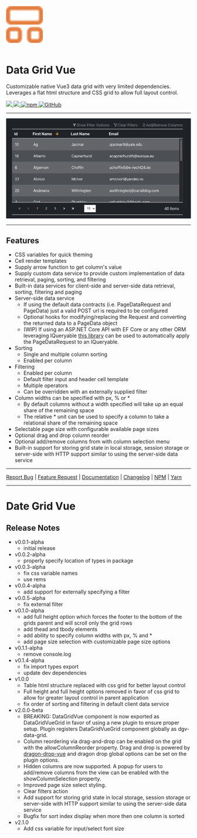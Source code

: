 <img src="./vuepress/docs/.vuepress/public/favicon.svg" width="100" style="margin: 15px 0;" />

# Data Grid Vue

Customizable native Vue3 data grid with very limited dependencies. Leverages a flat html structure and CSS grid to allow full layout control.

<div class="badges">
  <a href="https://github.com/nruffing/data-grid-vue/actions/workflows/ci.yml">
    <img src="https://github.com/nruffing/data-grid-vue/actions/workflows/ci.yml/badge.svg" />
  </a>
  <a href="https://github.com/nruffing/data-grid-vue/actions/workflows/azure-static-web-apps-white-grass-07ff9650f.yml">
    <img src="https://github.com/nruffing/data-grid-vue/actions/workflows/azure-static-web-apps-white-grass-07ff9650f.yml/badge.svg" />
  </a>
  <a href="https://www.npmjs.com/package/data-grid-vue" target="_blank" aria-label="npm">
    <img alt="npm" src="https://img.shields.io/npm/v/data-grid-vue?logo=npm" />
  </a>
  <a href="https://github.com/nruffing/data-grid-vue/blob/main/LICENSE" aria-label="MIT License">
    <img alt="GitHub" src="https://img.shields.io/github/license/nruffing/data-grid-vue" />
  </a>
</div>

<hr />
<div class="example-image-container">
  <img src="./vuepress/docs/.vuepress/public/example.png" />
</div>
<hr />

## Features

* CSS variables for quick theming
* Cell render templates
* Supply arrow function to get column's value
* Supply custom data service to provide custom implementation of data retrieval, paging, sorting, and filtering
* Built-in data services for client-side and server-side data retrieval, sorting, filtering and paging
* Server-side data service
  * If using the default data contracts (i.e. PageDataRequest and PageData) just a valid POST url is required to be configured
  * Optional hooks for modifying/replacing the Request and converting the returned data to a PageData object
  * (WIP) If using an ASP.NET Core API with EF Core or any other ORM leveraging IQueryable [this library](https://github.com/nruffing/data-grid-vue-dotnet) can be used to automatically apply the PageDataRequest to an IQueryable.
* Sorting
  * Single and multiple column sorting
  * Enabled per column
* Filtering
  * Enabled per column
  * Default filter input and header cell template
  * Multiple operators
  * Can be overridden with an externally supplied filter
* Column widths can be specified with px, % or *
  * By default columns without a width specified will take up an equal share of the remaining space
  * The relative * unit can be used to specify a column to take a relational share of the remaining space
* Selectable page size with configurable available page sizes
* Optional drag and drop column reorder
* Optional add/remove columns from with column selection menu
* Built-in support for storing grid state in local storage, session storage or server-side with HTTP support similar to using the server-side data service

<hr />
<div class="links">
  <a href="https://github.com/nruffing/data-grid-vue/issues/new?assignees=nruffing&labels=bug&projects=&template=bug_report.md&title=%5Bbug%5D">Report Bug</a>
  <span>|</span>
  <a href="https://github.com/nruffing/data-grid-vue/issues/new?assignees=nruffing&labels=enhancement&projects=&template=feature_request.md&title=%5Bfeature%5D">Feature Request</a>
  <span>|</span>
  <a href="https://datagridvue.com" target="_blank">Documentation</a>
  <span>|</span>
  <a href="https://github.com/nruffing/data-grid-vue/blob/main/CHANGELOG.md">Changelog</a>
  <span>|</span>
  <a href="https://www.npmjs.com/package/data-grid-vue" target="_blank">NPM</a>
  <span>|</span>
  <a href="https://yarnpkg.com/package?name=data-grid-vue" target="_blank">Yarn</a>
</div>
<hr />

# Date Grid Vue

## Release Notes

- v0.0.1-alpha
  - initial release
- v0.0.2-alpha
  - properly specify location of types in package
- v0.0.3-alpha
  - fix css variable names
  - use rems
- v0.0.4-alpha
  - add support for externally specifying a filter
- v0.0.5-alpha
  - fix external filter
- v0.1.0-alpha
  - add full height option which forces the footer to the bottom of the grids parent and will scroll only the grid rows
  - add thead and tbody elements
  - add ability to specify column widths with px, % and \*
  - add page size selection with customizable page size options
- v0.1.1-alpha
  - remove console.log
- v0.1.4-alpha
  - fix import types export
  - update dev dependencies
- v1.0.0
  - Table html structure replaced with css grid for better layout control
  - Full height and full height options removed in favor of css grid to allow for greater layout control in parent application
  - fix order of sorting and filtering in default client data service
- v2.0.0-beta
  - BREAKING: DataGridVue component is now exported as DataGridVueGrid in favor of using a new plugin to ensure proper setup. Plugin registers DataGridVueGrid component globally as dgv-data-grid.
  - Column reordering via drag-and-drop can be enabled on the grid with the allowColumnReorder property. Drag and drop is powered by [dragon-drop-vue](https://www.npmjs.com/package/dragon-drop-vue) and dragon drop global options can be set on the plugin options.
  - Hidden columns are now supported. A popup for users to add/remove columns from the view can be enabled with the showColumnSelection property.
  - Improved page size select styling.
  - Clear filters action
  - Add support for storing grid state in local storage, session storage or server-side with HTTP support similar to using the server-side data service
  - Bugfix for sort index display when more then one column is sorted
- v2.1.0
  - Add css variable for input/select font size
